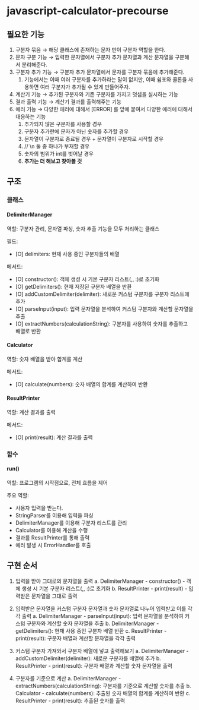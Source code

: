 # javascript-calculator-precourse

## 필요한 기능

1. 구분자 묶음 → 해당 클래스에 존재하는 문자 만이 구분자 역할을 한다.
2. 문자 구분 기능 → 입력한 문자열에서 구분자 추가 문자열과 계산 문자열을 구분해서 분리해준다.
3. 구분자 추가 기능 → 구분자 추가 문자열에서 문자를 구분자 묶음에 추가해준다.
   1. 기능에서는 이때 여러 구분자를 추가하라는 말이 없지만, 이때 쉼표와 콜론을 사용하면 여러 구분자가 추가될 수 있게 만들어주자.
4. 계산기 기능 → 추가된 구분자와 기존 구분자를 가지고 덧셈을 실시하는 기능
5. 결과 출력 기능 → 계산기 결과를 출력해주는 기능
6. 에러 기능 → 다양한 에러에 대해서 [ERROR] 를 앞에 붙여서 다양한 에러에 대해서 대응하는 기능
   1. 추가되지 않은 구분자를 사용할 경우
   2. 구분자 추가란에 문자가 아닌 숫자를 추가할 경우
   3. 문자열이 구분자로 종료될 경우 + 문자열이 구분자로 시작할 경우
   4. // \n 둘 중 하나가 부재할 경우
   5. 숫자의 범위가 int를 벗어날 경우
   6. **추가는 더 해보고 찾아볼 것**

## 구조

### 클래스

#### DelimiterManager

역할: 구분자 관리, 문자열 파싱, 숫자 추출 기능을 모두 처리하는 클래스

필드:

- [O] delimiters: 현재 사용 중인 구분자들의 배열

메서드:

- [O] constructor(): 객체 생성 시 기본 구분자 리스트(,, :)로 초기화
- [O] getDelimiters(): 현재 저장된 구분자 배열을 반환
- [O] addCustomDelimiter(delimiter): 새로운 커스텀 구분자를 구분자 리스트에 추가
- [O] parseInput(input): 입력 문자열을 분석하여 커스텀 구분자와 계산할 문자열을 추출
- [O] extractNumbers(calculationString): 구분자를 사용하여 숫자를 추출하고 배열로 반환

#### Calculator

역할: 숫자 배열을 받아 합계를 계산

메서드:

- [O] calculate(numbers): 숫자 배열의 합계를 계산하여 반환

#### ResultPrinter

역할: 계산 결과를 출력

메서드:

- [O] print(result): 계산 결과를 출력

### 함수

#### run()

역할: 프로그램의 시작점으로, 전체 흐름을 제어

주요 역할:

- 사용자 입력을 받는다.
- StringParser를 이용해 입력을 파싱
- DelimiterManager를 이용해 구분자 리스트를 관리
- Calculator를 이용해 계산을 수행
- 결과를 ResultPrinter를 통해 출력
- 에러 발생 시 ErrorHandler를 호출

## 구현 순서

1. 입력을 받아 그대로의 문자열을 출력
   a. DelimiterManager - constructor() - 객체 생성 시 기본 구분자 리스트(,, :)로 초기화
   b. ResultPrinter - print(result) - 입력받은 문자열을 그대로 출력

2. 입력받은 문자열을 커스텀 구분자 문자열과 숫자 문자열로 나누어 입력받고 이를 각각 출력
   a. DelimiterManager - parseInput(input): 입력 문자열을 분석하여 커스텀 구분자와 계산할 숫자 문자열을 추출
   b. DelimiterManager - getDelimiters(): 현재 사용 중인 구분자 배열 반환
   c. ResultPrinter - print(result): 구분자 배열과 계산할 문자열을 각각 출력

3. 커스텀 구분자 가져와서 구분자 배열에 넣고 출력해보기
   a. DelimiterManager - addCustomDelimiter(delimiter): 새로운 구분자를 배열에 추가
   b. ResultPrinter - print(result): 구분자 배열과 계산할 숫자 문자열을 출력

4. 구분자를 기준으로 계산
   a. DelimiterManager - extractNumbers(calculationString): 구분자를 기준으로 계산할 숫자를 추출
   b. Calculator - calculate(numbers): 추출된 숫자 배열의 합계를 계산하여 반환
   c. ResultPrinter - print(result): 추출된 숫자를 출력
